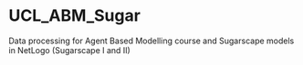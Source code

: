 # UCL_ABM_Sugar
Data processing for Agent Based Modelling course and Sugarscape models in NetLogo (Sugarscape I and II)
